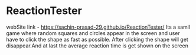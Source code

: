 # ReactionTester
webSite link - https://sachin-prasad-29.github.io/ReactionTester/
Its a samll game where random squares and circles appear in the screen and user have to click the shape as fast as possible.
After clicking the shape will get disappear.And at last the average reaction time is get shown on the screen
